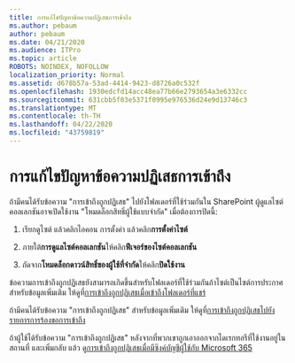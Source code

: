 ```yaml
---
title: การแก้ไขปัญหาข้อความปฏิเสธการเข้าถึง
ms.author: pebaum
author: pebaum
ms.date: 04/21/2020
ms.audience: ITPro
ms.topic: article
ROBOTS: NOINDEX, NOFOLLOW
localization_priority: Normal
ms.assetid: d678b57a-53ad-4414-9423-d8726a0c532f
ms.openlocfilehash: 1930edcfd14acc48ea77b66e2793654a3e6332cc
ms.sourcegitcommit: 631cbb5f03e5371f0995e976536d24e9d13746c3
ms.translationtype: MT
ms.contentlocale: th-TH
ms.lasthandoff: 04/22/2020
ms.locfileid: "43759819"
---
```

# <a name="troubleshoot-access-denied-messages"></a>การแก้ไขปัญหาข้อความปฏิเสธการเข้าถึง

ถ้ามีคนได้รับข้อความ "การเข้าถึงถูกปฏิเสธ" ไปยังโฟลเดอร์ที่ใช้ร่วมกันใน SharePoint ผู้ดูแลไซต์คอลเลกชันอาจเปิดใช้งาน "โหมดล็อกสิทธิ์ผู้ใช้แบบจํากัด" เมื่อต้องการปิดนี้: 
  
1. เรียกดูไซต์ แล้วคลิกไอคอน การตั้งค่า แล้วคลิก**การตั้งค่าไซต์**
    
2. ภายใต้**การดูแลไซต์คอลเลกชัน**ให้คลิก**ฟีเจอร์ของไซต์คอลเลกชัน**
    
3. ถัดจาก**โหมดล็อกดาวน์สิทธิ์ของผู้ใช้ที่จํากัด**ให้คลิก**ปิดใช้งาน**
    
ข้อความการเข้าถึงถูกปฏิเสธยังสามารถเกิดขึ้นสําหรับโฟลเดอร์ที่ใช้ร่วมกันถ้าไซต์เป็นไซต์การประกาศ สําหรับข้อมูลเพิ่มเติม ให้ดูที่[การเข้าถึงถูกปฏิเสธเมื่อเข้าถึงโฟลเดอร์ที่แชร์](https://go.microsoft.com/fwlink/?linkid=2004317)
  
ถ้ามีคนได้รับข้อความ "การเข้าถึงถูกปฏิเสธ" สําหรับข้อมูลเพิ่มเติม ให้ดูที่[การเข้าถึงถูกปฏิเสธไปยังรายการการร้องขอการเข้าถึง](https://go.microsoft.com/fwlink/?linkid=2004220)
  
ถ้าผู้ใช้ได้รับข้อความ "การเข้าถึงถูกปฏิเสธ" หลังจากที่พวกเขาถูกเอาออกจากไดเรกทอรีที่ใช้งานอยู่ในสถานที่ และเพิ่มกลับ แล้ว ดู[การเข้าถึงถูกปฏิเสธเมื่อมีซิงค์บัญชีผู้ใช้กับ Microsoft 365](https://go.microsoft.com/fwlink/?linkid=2004318)
  


